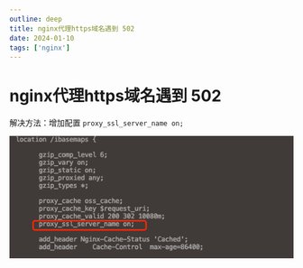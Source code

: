 ```yaml
---
outline: deep
title: nginx代理https域名遇到 502
date: 2024-01-10
tags: ['nginx']
---
```


# nginx代理https域名遇到 502

<PostMeta />

解决方法：增加配置 `proxy_ssl_server_name on;`

![alt text](/images/502.png)


<PostNav />